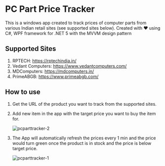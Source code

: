 # PC Part Price Tracker
This is a windows app created to track prices of computer parts from various Indian retail sites (see supported sites below). 
Created with ❤️ using C#, WPF framework for .NET 5 with the MVVM design pattern


## Supported Sites
1. RPTECH: https://rptechindia.in/
2. Vedant Computers: https://www.vedantcomputers.com/
3. MDComputers: https://mdcomputers.in/
4. PrimeABGB: https://www.primeabgb.com/

## How to use
1. Get the URL of the product you want to track from the supported sites.
2. Add new item in the app with the target price you want to buy the item for.

   ![pcparttracker-2](https://user-images.githubusercontent.com/9103920/121368191-82946380-c958-11eb-86ea-138f446bd1c2.png)
4. The App will automatically refresh the prices every 1 min and the price would turn green once the product is in stock and the price is below target price.

    ![pcparttracker-1](https://user-images.githubusercontent.com/9103920/121368350-a3f54f80-c958-11eb-90e8-f3f9a275bdf8.png)
